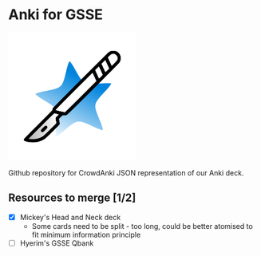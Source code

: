 # Anki for GSSE

<img src="./anki-gsse.png" width="256"/>

Github repository for CrowdAnki JSON representation of our Anki deck.

## Resources to merge [1/2]
- [X] Mickey's Head and Neck deck
  + Some cards need to be split - too long, could be better atomised to fit minimum information principle
- [ ] Hyerim's GSSE Qbank
